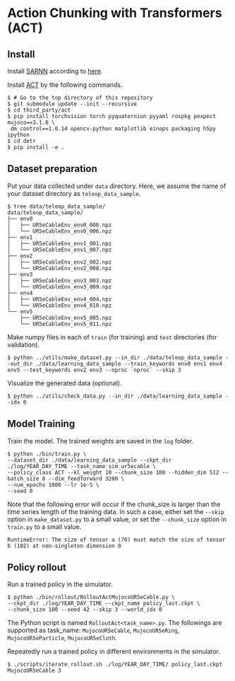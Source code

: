 # Action Chunking with Transformers (ACT)

## Install

Install [SARNN](../sarnn) according to [here](../sarnn/README.md#Install).

Install [ACT](https://github.com/tonyzhaozh/act) by the following commands.
``` console
$ # Go to the top directory of this repository
$ git submodule update --init --recursive
$ cd third_party/act
$ pip install torchvision torch pyquaternion pyyaml rospkg pexpect mujoco==3.1.6 \
 dm_control==1.0.14 opencv-python matplotlib einops packaging h5py ipython
$ cd detr
$ pip install -e .
```

## Dataset preparation

Put your data collected under `data` directory. Here, we assume the name of your dataset directory as `teleop_data_sample`.

```console
$ tree data/teleop_data_sample/
data/teleop_data_sample/
├── env0
│   ├── UR5eCableEnv_env0_000.npz
│   └── UR5eCableEnv_env0_006.npz
├── env1
│   ├── UR5eCableEnv_env1_001.npz
│   └── UR5eCableEnv_env1_007.npz
├── env2
│   ├── UR5eCableEnv_env2_002.npz
│   └── UR5eCableEnv_env2_008.npz
├── env3
│   ├── UR5eCableEnv_env3_003.npz
│   └── UR5eCableEnv_env3_009.npz
├── env4
│   ├── UR5eCableEnv_env4_004.npz
│   └── UR5eCableEnv_env4_010.npz
└── env5
    ├── UR5eCableEnv_env5_005.npz
    └── UR5eCableEnv_env5_011.npz
```

Make numpy files in each of `train` (for training) and `test` directories (for validation).

```console
$ python ../utils/make_dataset.py --in_dir ./data/teleop_data_sample --out_dir ./data/learning_data_sample --train_keywords env0 env1 env4 env5 --test_keywords env2 env3 --nproc `nproc` --skip 3
```

Visualize the generated data (optional).

```console
$ python ../utils/check_data.py --in_dir ./data/learning_data_sample --idx 0
```

## Model Training

Train the model. The trained weights are saved in the `log` folder.

```console
$ python ./bin/train.py \
--dataset_dir ./data/learning_data_sample --ckpt_dir ./log/YEAR_DAY_TIME --task_name sim_ur5ecable \
--policy_class ACT --kl_weight 10 --chunk_size 100 --hidden_dim 512 --batch_size 8 --dim_feedforward 3200 \
--num_epochs 1000 --lr 1e-5 \
--seed 0
```
Note that the following error will occur if the chunk_size is larger than the time series length of the training data.
In such a case, either set the `--skip` option in `make_dataset.py` to a small value, or set the `--chunk_size` option in `train.py` to a small value.
```console
RuntimeError: The size of tensor a (70) must match the size of tensor b (102) at non-singleton dimension 0
```

## Policy rollout

Run a trained policy in the simulator.

```console
$ python ./bin/rollout/RolloutActMujocoUR5eCable.py \
--ckpt_dir ./log/YEAR_DAY_TIME --ckpt_name policy_last.ckpt \
--chunk_size 100 --seed 42 --skip 3 --world_idx 0
```
The Python script is named `RolloutAct<task_name>.py`. The followings are supported as task_name: `MujocoUR5eCable`, `MujocoUR5eRing`, `MujocoUR5eParticle`, `MujocoUR5eCloth`.

Repeatedly run a trained policy in different environments in the simulator.

```console
$ ./scripts/iterate_rollout.sh ./log/YEAR_DAY_TIME/ policy_last.ckpt MujocoUR5eCable 3
```
